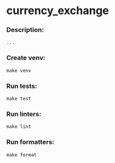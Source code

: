 # currency_exchange

### Description:
    ...

### Create venv:
    make venv

### Run tests:
    make test

### Run linters:
    make lint

### Run formatters:
    make format
